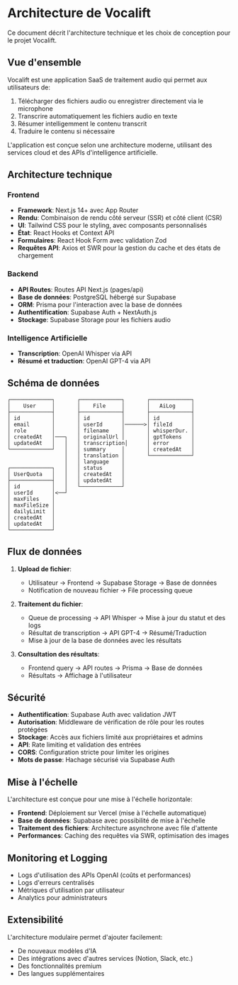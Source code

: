 # Architecture de Vocalift

Ce document décrit l'architecture technique et les choix de conception pour le projet Vocalift.

## Vue d'ensemble

Vocalift est une application SaaS de traitement audio qui permet aux utilisateurs de:
1. Télécharger des fichiers audio ou enregistrer directement via le microphone
2. Transcrire automatiquement les fichiers audio en texte
3. Résumer intelligemment le contenu transcrit
4. Traduire le contenu si nécessaire

L'application est conçue selon une architecture moderne, utilisant des services cloud et des APIs d'intelligence artificielle.

## Architecture technique

### Frontend

- **Framework**: Next.js 14+ avec App Router
- **Rendu**: Combinaison de rendu côté serveur (SSR) et côté client (CSR)
- **UI**: Tailwind CSS pour le styling, avec composants personnalisés
- **État**: React Hooks et Context API
- **Formulaires**: React Hook Form avec validation Zod
- **Requêtes API**: Axios et SWR pour la gestion du cache et des états de chargement

### Backend

- **API Routes**: Routes API Next.js (pages/api)
- **Base de données**: PostgreSQL hébergé sur Supabase
- **ORM**: Prisma pour l'interaction avec la base de données
- **Authentification**: Supabase Auth + NextAuth.js
- **Stockage**: Supabase Storage pour les fichiers audio

### Intelligence Artificielle

- **Transcription**: OpenAI Whisper via API
- **Résumé et traduction**: OpenAI GPT-4 via API

## Schéma de données

```
┌─────────────┐       ┌─────────────┐       ┌─────────────┐
│    User     │       │    File     │       │   AiLog     │
├─────────────┤       ├─────────────┤       ├─────────────┤
│ id          │       │ id          │       │ id          │
│ email       │       │ userId      │──────>│ fileId      │
│ role        │       │ filename    │       │ whisperDur. │
│ createdAt   │───┐   │ originalUrl │       │ gptTokens   │
│ updatedAt   │   │   │ transcription│      │ error       │
└─────────────┘   │   │ summary     │       │ createdAt   │
                  │   │ translation │       └─────────────┘
                  │   │ language    │
┌─────────────┐   │   │ status      │
│ UserQuota   │   │   │ createdAt   │
├─────────────┤   │   │ updatedAt   │
│ id          │   │   └─────────────┘
│ userId      │<──┘
│ maxFiles    │
│ maxFileSize │
│ dailyLimit  │
│ createdAt   │
│ updatedAt   │
└─────────────┘
```

## Flux de données

1. **Upload de fichier**:
   - Utilisateur -> Frontend -> Supabase Storage -> Base de données
   - Notification de nouveau fichier -> File processing queue

2. **Traitement du fichier**:
   - Queue de processing -> API Whisper -> Mise à jour du statut et des logs
   - Résultat de transcription -> API GPT-4 -> Résumé/Traduction
   - Mise à jour de la base de données avec les résultats

3. **Consultation des résultats**:
   - Frontend query -> API routes -> Prisma -> Base de données
   - Résultats -> Affichage à l'utilisateur

## Sécurité

- **Authentification**: Supabase Auth avec validation JWT
- **Autorisation**: Middleware de vérification de rôle pour les routes protégées
- **Stockage**: Accès aux fichiers limité aux propriétaires et admins 
- **API**: Rate limiting et validation des entrées
- **CORS**: Configuration stricte pour limiter les origines
- **Mots de passe**: Hachage sécurisé via Supabase Auth

## Mise à l'échelle

L'architecture est conçue pour une mise à l'échelle horizontale:

- **Frontend**: Déploiement sur Vercel (mise à l'échelle automatique)
- **Base de données**: Supabase avec possibilité de mise à l'échelle
- **Traitement des fichiers**: Architecture asynchrone avec file d'attente
- **Performances**: Caching des requêtes via SWR, optimisation des images

## Monitoring et Logging

- Logs d'utilisation des APIs OpenAI (coûts et performances)
- Logs d'erreurs centralisés
- Métriques d'utilisation par utilisateur
- Analytics pour administrateurs

## Extensibilité

L'architecture modulaire permet d'ajouter facilement:
- De nouveaux modèles d'IA
- Des intégrations avec d'autres services (Notion, Slack, etc.)
- Des fonctionnalités premium
- Des langues supplémentaires 